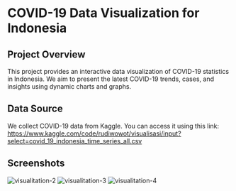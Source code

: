 # COVID-19 Data Visualization for Indonesia

## Project Overview
This project provides an interactive data visualization of COVID-19 statistics in Indonesia. We aim to present the latest COVID-19 trends, cases, and insights using dynamic charts and graphs.

## Data Source
We collect COVID-19 data from Kaggle. You can access it using this link:
https://www.kaggle.com/code/rudiwowot/visualisasi/input?select=covid_19_indonesia_time_series_all.csv

## Screenshots
![visualitation-2](https://github.com/akmalia3/COVID-19-ID-Visualizer/assets/101547800/0a9460cd-336a-4976-9c55-6a5113ec65cb)
![visualitation-3](https://github.com/akmalia3/COVID-19-ID-Visualizer/assets/101547800/2d665986-1fad-4c60-8cc6-3fb855f3f326)
![visualitation-4](https://github.com/akmalia3/COVID-19-ID-Visualizer/assets/101547800/5a280654-296f-4d48-9e7b-9ec7b0d47d14)
